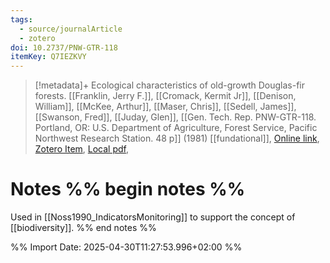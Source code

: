 ```yaml
---
tags:
  - source/journalArticle
  - zotero
doi: 10.2737/PNW-GTR-118
itemKey: Q7IEZKVY
---
```

>[!metadata]+
> Ecological characteristics of old-growth Douglas-fir forests.
> [[Franklin, Jerry F.]], [[Cromack, Kermit Jr]], [[Denison, William]], [[McKee, Arthur]], [[Maser, Chris]], [[Sedell, James]], [[Swanson, Fred]], [[Juday, Glen]], 
> [[Gen. Tech. Rep. PNW-GTR-118. Portland, OR: U.S. Department of Agriculture, Forest Service, Pacific Northwest Research Station. 48 p]] (1981)
> [[fundational]], 
> [Online link](https://research.fs.usda.gov/treesearch/5546), [Zotero Item](zotero://select/library/items/Q7IEZKVY), [Local pdf](file://C:/Users/aburg/Documents/references/zotero/storage/YA3VNMUE/Franklin1981_Ecologicalcharacteristics.pdf), 

# Notes %% begin notes %%
Used in [[Noss1990_IndicatorsMonitoring]] to support the concept of [[biodiversity]].
%% end notes %%




%% Import Date: 2025-04-30T11:27:53.996+02:00 %%
